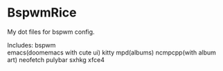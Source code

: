 # BspwmRice

My dot files for bspwm config.

Includes:
bspwm<br>
emacs(doomemacs with cute ui)
kitty
mpd(albums)
ncmpcpp(with album art)
neofetch
pulybar
sxhkg
xfce4

